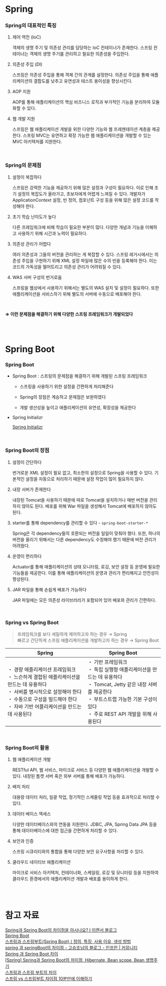 # Spring

### Spring의 대표적인 특징

1. 제어 역전 (IoC)
    
    객체의 생명 주기 및 의존성 관리를 담당하는 IoC 컨테이너가 존재한다. 스프링 컨테이너는 객체의 생명 주기를 관리하고 필요한 의존성을 주입한다.
    
2. 의존성 주입 (DI)
    
    스프링은 의존성 주입을 통해 객체 간의 관계를 설정한다. 의존성 주입을 통해 애플리케이션의 결합도를 낮추고 유연성과 테스트 용이성을 향상시킨다.
    
3. AOP 지원
    
    AOP를 통해 애플리케이션의 핵심 비즈니스 로직과 부가적인 기능을 분리하여 모듈화할 수 있다.
    
4. 웹 개발 지원
    
    스프링은 웹 애플리케이션 개발을 위한 다양한 기능와 웹 프레젠테이션 계층을 제공한다. 스프링 MVC는 유연하고 확장 가능한 웹 애플리케이션을 개발할 수 있는 MVC 아키텍처를 지원한다.

<br>

### Spring의 문제점

1. 설정이 복잡하다
    
    스프링은 강력한 기능을 제공하기 위해 많은 설정과 구성이 필요하다. 이로 인해 초기 설정의 복잡도가 올라가고, 초보자에게 어렵게 느껴질 수 있다. 개발자가 ApplicationContext 설정, 빈 정의, 컴포넌트 구성 등을 위해 많은 설정 코드를 작성해야 한다.
    
2. 초기 학습 난이도가 높다
    
    다른 프레임워크에 비해 학습이 필요한 부분이 많다. 다양한 개념과 기능을 이해하고 사용하기 위해 시간과 노력이 필요하다.
    
3. 의존성 관리가 어렵다
    
    여러 의존성과 그들의 버전을 관리하는 게 복잡할 수 있다. 스프링 레거시에서는 의존성 주입을 구현하기 위해 XML 설정 파일에 많은 수의 빈을 등록해야 한다. 이는 코드의 가독성을 떨어트리고 의존성 관리가 어려워질 수 있다.
    
4. WAS 서버 구성의 번거로움
    
    스프링을 웹상에서 사용하기 위해서는 별도의 WAS 설치 및 설정이 필요하다. 또한 애플리케이션을 서비스하기 위해 별도의 서버에 수동으로 배포해야 한다.

<br>

**⇒ 이런 문제점을 해결하기 위해 다양한 스프링 프레임워크가 개발되었다**

<br><br>

# Spring Boot

### Spring Boot

- Spring Boot : 스프링의 문제점을 해결하기 위해 개발된 스프링 프레임워크
    
    - 스프링을 사용하기 위한 설정을 간편하게 처리해준다
    
    - Spring의 장점은 계승하고 문제점은 보완하였다
    
    - 개발 생산성을 높이고 애플리케이션의 유연성, 확장성을 제공한다
    
- Spring Initializr
    
    [Spring Initializr](https://start.spring.io/)

<br>

### Spring Boot의 장점

1. 설정이 간단하다
    
    번거로운 XML 설정이 필요 없고, 최소한의 설정으로 Spring을 사용할 수 있다. 기본적인 설정을 자동으로 처리하기 때문에 설정 작업이 많이 필요하지 않다.
    
2. 내장 서버가 존재한다
    
    내장된 Tomcat을 사용하기 때문에 따로 Tomcat을 설치하거나 매번 버전을 관리하지 않아도 된다. 배포를 위해 War 파일을 생성해서 Tomcat에 배포하지 않아도 된다. 
    
3. starter를 통해 dependency를 관리할 수 있다 - `spring-boot-starter-*`
    
    Spring은 각 dependency들의 호환되는 버전을 일일이 맞춰야 했다. 또한, 하나의 버전을 올리기 위해서는 다른 dependency도 수정해야 했기 때문에 버전 관리가 어려웠다.
    
4. 운영이 편리하다
    
    Actuator를 통해 애플리케이션의 상태 모니터링, 로깅, 보안 설정 등 운영에 필요한 기능들을 제공한다. 이를 통해 애플리케이션의 운영과 관리가 편리해지고 안전성이 향상된다.
    
5. JAR 파일을 통해 손쉽게 배포가 가능하다
    
    JAR 파일에는 모든 의존성 라이브러리가 포함되어 있어 배포와 관리가 간편하다.

<br>

### Spring vs Spring Boot

> 프레임워크를 보다 세밀하게 제어하고자 하는 경우 → Spring<br>
빠르고 간단하게 스프링 애플리케이션을 개발하고자 하는 경우 → Spring Boot

| Spring | Spring Boot |
| --- | --- |
| ・ 경량 애플리케이션 프레임워크 <br>・ 느슨하게 결합된 애플리케이션을 만드는 데 유용하다 <br>・ 서버를 명시적으로 설정해야 한다 <br> ・ 수동으로 구성을 빌드해야 한다 <br> ・ 자바 기반 어플리케이션을 만드는 데 사용된다 | ・ 기반 프레임워크 <br> ・ 독립 실행형 애플리케이션을 만드는 데 유용하다 <br> ・ Tomcat, Jetty 같은 내장 서버를 제공한다 <br> ・ 부트스트랩 가능한 기본 구성이 있다 <br> ・ 주로 REST API 개발을 위해 사용된다 |

<br>

### Spring Boot의 활용

1. 웹 애플리케이션 개발
    
    RESTful API, 웹 서비스, 마이크로 서비스 등 다양한 웹 애플리케이션을 개발할 수 있다. 내장된 톰캣 서버 혹은 외부 서버를 통해 배포가 가능하다.
    
2. 배치 처리
    
    대용량 데이터 처리, 일괄 작업, 정기적인 스케줄링 작업 등을 효과적으로 처리할 수 있다.
    
3. 데이터 베이스 엑세스
    
    다양한 데이터베이스와의 연동을 지원한다. JDBC, JPA, Spring Data JPA 등을 통해 데이터베이스에 대한 접근을 간편하게 처리할 수 있다.
    
4. 보안과 인증
    
    스프링 시큐리티와의 통합을 통해 다양한 보안 요구사항을 처리할 수 있다.
    
5. 클라우드 네이티브 애플리케이션
    
    마이크로 서비스 아키텍처, 컨테이너화, 스케일링, 로깅 및 모니터링 등을 지원하여 클라우드 환경에서의 애플리케이션 개발과 배포를 용이하게 한다.

<br><br>

# 참고 자료

[Spring과 Spring Boot의 차이점을 아시나요? I 이랜서 블로그](https://www.elancer.co.kr/blog/view?seq=158)<br>
[Spring Boot](https://spring.io/projects/spring-boot)<br>
[스프링과 스프링부트(Spring Boot)ㅣ정의, 특징, 사용 이유, 생성 방법](https://www.codestates.com/blog/content/스프링-스프링부트)<br>
[spring 과 springBoot의 차이점 - 고승조님의 블로그 - 인프런 | 커뮤니티](https://www.inflearn.com/blogs/3315)<br>
[Spring 과 Spring Boot 차이](https://velog.io/@courage331/Spring-과-Spring-Boot-차이)<br>
[[Spring] Spring과 Spring Boot의 차이점, Hibernate, Bean scope, Bean 생명주기](https://yamyam-spaghetti.tistory.com/56)<br>
[스프링과 스프링 부트의 차이](https://yozm.wishket.com/magazine/questions/share/uZ5FDm1EraB3vDym/)<br>
[스프링 vs 스프링부트 차이점 10분만에 이해하기](https://incomeplus.tistory.com/344)